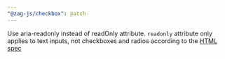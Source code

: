 ```yaml
---
"@zag-js/checkbox": patch
---
```


Use aria-readonly instead of readOnly attribute. `readonly` attribute only applies to text inputs, not checkboxes and
radios according to the [HTML spec](https://developer.mozilla.org/en-US/docs/Web/HTML/Attributes/readonly)
